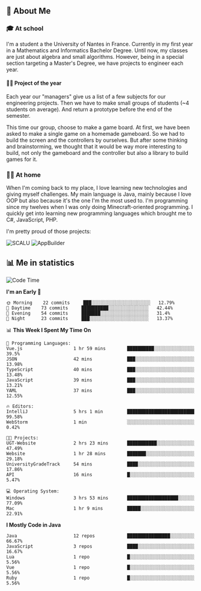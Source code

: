 ## 👀 About Me

### 🎓 At school

I'm a student a the University of Nantes in France. Currently in my first year in a Mathematics and Informatics Bachelor Degree. Until now, my classes are just about algebra and small algorithms. However, being in a special section targeting a Master's Degree, we have projects to engineer each year. 

#### 🔧🔬 Project of the year

Each year our "managers" give us a list of a few subjects for our engineering projects. Then we have to make small groups of students (~4 students on average). And return a prototype before the end of the semester.

This time our group, choose to make a game board. At first, we have been asked to make a single game on a homemade gameboard. So we had to build the screen and the controllers by ourselves. 
But after some thinking and brainstorming, we thought that it would be way more interesting to build, not only the gameboard and the controller but also a library to build games for it.

### 👨‍💻 At home

When I'm coming back to my place, I love learning new technologies and giving myself challenges. My main language is Java, mainly because I love OOP but also because it's the one I'm the most used to. I'm programming since my twelves when I was only doing Minecraft-oriented programming.  I quickly get into learning new programming languages which brought me to C#, JavaScript, PHP. 

I'm pretty proud of those projects:

![SCALU](https://github-readme-stats.vercel.app/api/pin?username=renardfute&repo=SCALU)
![AppBuilder](https://github-readme-stats.vercel.app/api/pin?username=pulsedev2&repo=AppBuilder)

## 📊 Me in statistics
<!--START_SECTION:waka-->
![Code Time](http://img.shields.io/badge/Code%20Time-30%20hrs%2025%20mins-blue)

**I'm an Early 🐤** 

```text
🌞 Morning    22 commits     ███░░░░░░░░░░░░░░░░░░░░░░   12.79% 
🌆 Daytime    73 commits     ██████████░░░░░░░░░░░░░░░   42.44% 
🌃 Evening    54 commits     ███████░░░░░░░░░░░░░░░░░░   31.4% 
🌙 Night      23 commits     ███░░░░░░░░░░░░░░░░░░░░░░   13.37%

```


📊 **This Week I Spent My Time On** 

```text
💬 Programming Languages: 
Vue.js                   1 hr 59 mins        ██████████░░░░░░░░░░░░░░░   39.5% 
JSON                     42 mins             ███░░░░░░░░░░░░░░░░░░░░░░   13.98% 
TypeScript               40 mins             ███░░░░░░░░░░░░░░░░░░░░░░   13.48% 
JavaScript               39 mins             ███░░░░░░░░░░░░░░░░░░░░░░   13.21% 
YAML                     37 mins             ███░░░░░░░░░░░░░░░░░░░░░░   12.55%

🔥 Editors: 
IntelliJ                 5 hrs 1 min         █████████████████████████   99.58% 
WebStorm                 1 min               ░░░░░░░░░░░░░░░░░░░░░░░░░   0.42%

🐱‍💻 Projects: 
UGT-Website              2 hrs 23 mins       ███████████░░░░░░░░░░░░░░   47.49% 
Website                  1 hr 28 mins        ███████░░░░░░░░░░░░░░░░░░   29.18% 
UniversityGradeTrack     54 mins             ████░░░░░░░░░░░░░░░░░░░░░   17.86% 
API                      16 mins             █░░░░░░░░░░░░░░░░░░░░░░░░   5.47%

💻 Operating System: 
Windows                  3 hrs 53 mins       ███████████████████░░░░░░   77.09% 
Mac                      1 hr 9 mins         █████░░░░░░░░░░░░░░░░░░░░   22.91%

```

**I Mostly Code in Java** 

```text
Java                     12 repos            ████████████████░░░░░░░░░   66.67% 
JavaScript               3 repos             ████░░░░░░░░░░░░░░░░░░░░░   16.67% 
Lua                      1 repo              █░░░░░░░░░░░░░░░░░░░░░░░░   5.56% 
Vue                      1 repo              █░░░░░░░░░░░░░░░░░░░░░░░░   5.56% 
Ruby                     1 repo              █░░░░░░░░░░░░░░░░░░░░░░░░   5.56%

```



<!--END_SECTION:waka-->
